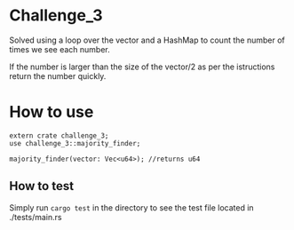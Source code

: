 # Challenge_3
Solved using a loop over the vector and a HashMap to count the number of times we see each number. 

If the number is larger than the size of the vector/2 as per the istructions return the number quickly.

# How to use
```
extern crate challenge_3;
use challenge_3::majority_finder;

majority_finder(vector: Vec<u64>); //returns u64 
```

## How to test
Simply run `cargo test` in the directory to see the test file located in ./tests/main.rs

